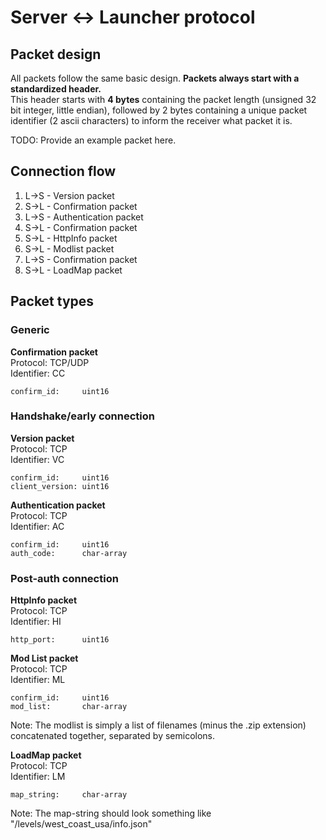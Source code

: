 # Server <-> Launcher protocol

## Packet design
All packets follow the same basic design.
**Packets always start with a standardized header.**<br>
This header starts with **4 bytes** containing the packet length (unsigned 32 bit integer, little endian), followed by 2 bytes containing a unique packet identifier (2 ascii characters) to inform the receiver what packet it is.

TODO: Provide an example packet here.


## Connection flow
1. L->S - Version packet
2. S->L - Confirmation packet
3. L->S - Authentication packet
4. S->L - Confirmation packet
5. S->L - HttpInfo packet
6. S->L - Modlist packet
7. L->S - Confirmation packet
100. S->L - LoadMap packet


## Packet types
### Generic
**Confirmation packet**<br>
Protocol: TCP/UDP<br>
Identifier: CC
```
confirm_id:     uint16
```

### Handshake/early connection
**Version packet**<br>
Protocol: TCP<br>
Identifier: VC
```
confirm_id:     uint16
client_version: uint16
```

**Authentication packet**<br>
Protocol: TCP<br>
Identifier: AC
```
confirm_id:     uint16
auth_code:      char-array
```

### Post-auth connection
**HttpInfo packet**<br>
Protocol: TCP<br>
Identifier: HI
```
http_port:      uint16
```

**Mod List packet**<br>
Protocol: TCP<br>
Identifier: ML
```
confirm_id:     uint16
mod_list:       char-array
```
Note: The modlist is simply a list of filenames (minus the .zip extension) concatenated together, separated by semicolons.

**LoadMap packet**<br>
Protocol: TCP<br>
Identifier: LM
```
map_string:     char-array
```
Note: The map-string should look something like "/levels/west_coast_usa/info.json"
